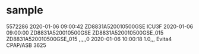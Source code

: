 # sample

5572286
2020-01-06 09:00:42
ZD8831A520010500GSE
ICU3F
2020-01-06 09:00:00
ZD8831A520010500GSE
ZD8831A520010500GSE_015
ZD8831A520010500GSE_015
,,,,,0
2020-01-06 10:00:18
1.0,,,
Evita4
CPAP/ASB
3625


